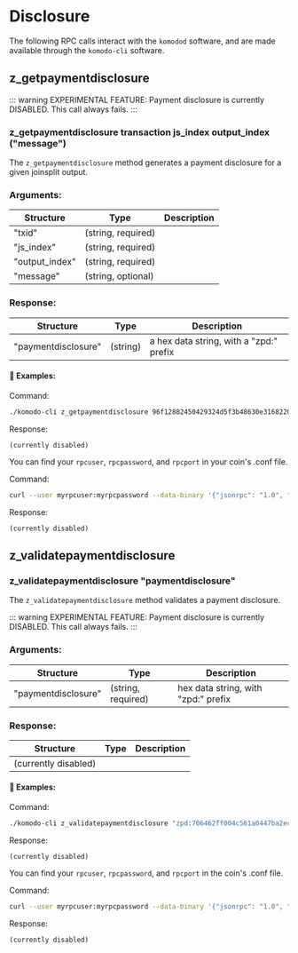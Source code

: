 # Disclosure

The following RPC calls interact with the `komodod` software, and are made available through the `komodo-cli` software.

## z_getpaymentdisclosure

::: warning
EXPERIMENTAL FEATURE: Payment disclosure is currently DISABLED. This call always fails.
:::

### z_getpaymentdisclosure transaction js_index output_index ("message")

The `z_getpaymentdisclosure` method generates a payment disclosure for a given joinsplit output.

### Arguments:

| Structure      | Type               | Description |
| -------------- | ------------------ | ----------- |
| "txid"         | (string, required) |<!--need to fill in this table-->|
| "js_index"     | (string, required) ||
| "output_index" | (string, required) ||
| "message"      | (string, optional) ||

### Response:

| Structure           | Type     | Description                         |
| ------------------- | -------- | ----------------------------------- |
| "paymentdisclosure" | (string) | a hex data string, with a "zpd:" prefix |

#### :pushpin: Examples:

Command:

```bash
./komodo-cli z_getpaymentdisclosure 96f12882450429324d5f3b48630e3168220e49ab7b0f066e5c2935a6b88bb0f2 0 0 "refund"
```

Response:

```
(currently disabled)
```

You can find your `rpcuser`, `rpcpassword`, and `rpcport` in your coin's .conf file.

Command:

```bash
curl --user myrpcuser:myrpcpassword --data-binary '{"jsonrpc": "1.0", "id":"curltest", "method": "z_getpaymentdisclosure", "params": ["96f12882450429324d5f3b48630e3168220e49ab7b0f066e5c2935a6b88bb0f2", 0, 0, "refund"] }' -H 'content-type: text/plain;' http://127.0.0.1:myrpcport/
```

Response:

```
(currently disabled)
```

## z_validatepaymentdisclosure

### z_validatepaymentdisclosure "paymentdisclosure"

The `z_validatepaymentdisclosure` method validates a payment disclosure.

::: warning
EXPERIMENTAL FEATURE: Payment disclosure is currently DISABLED. This call always fails.
:::

### Arguments:

| Structure           | Type               | Description                         |
| ------------------- | ------------------ | ----------------------------------- |
| "paymentdisclosure" | (string, required) | hex data string, with "zpd:" prefix |

### Response:

| Structure            | Type | Description |
| -------------------- | ---- | ----------- |
| (currently disabled) |      |

#### :pushpin: Examples:

Command:

```bash
./komodo-cli z_validatepaymentdisclosure "zpd:706462ff004c561a0447ba2ec51184e6c204..."
```

Response:

```
(currently disabled)
```

You can find your `rpcuser`, `rpcpassword`, and `rpcport` in the coin's .conf file.

Command:

```bash
curl --user myrpcuser:myrpcpassword --data-binary '{"jsonrpc": "1.0", "id":"curltest", "method": "z_validatepaymentdisclosure", "params": ["zpd:706462ff004c561a0447ba2ec51184e6c204..."] }' -H 'content-type: text/plain;' http://127.0.0.1:myrpcport/
```

Response:

```
(currently disabled)
```
